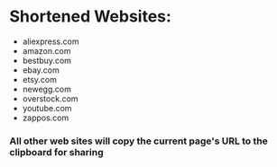 # Shortened Websites:
  - aliexpress.com
  - amazon.com
  - bestbuy.com
  - ebay.com
  - etsy.com
  - newegg.com
  - overstock.com
  - youtube.com
  - zappos.com

### All other web sites will copy the current page's URL to the clipboard for sharing
